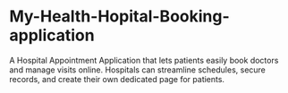 # My-Health-Hopital-Booking-application
A Hospital Appointment Application that lets patients easily book doctors and manage visits online. Hospitals can streamline schedules, secure records, and create their own dedicated page for patients.
